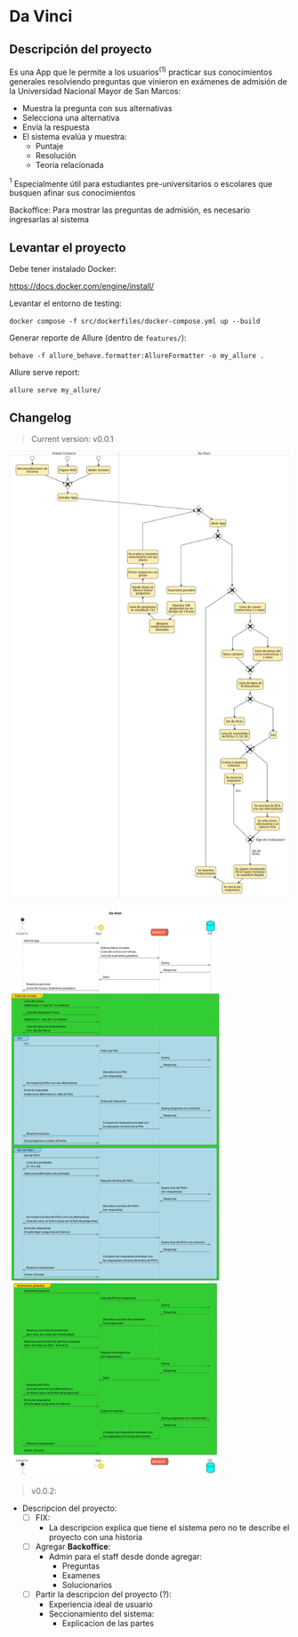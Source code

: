 # Da Vinci

## Descripción del proyecto

Es una App que le permite a los usuarios$^{(1)}$ practicar sus conocimientos generales resolviendo preguntas que vinieron en exámenes de admisión de la Universidad Nacional Mayor de San Marcos:
- Muestra la pregunta con sus alternativas
- Selecciona una alternativa
- Envía la respuesta
- El sistema evalúa y muestra:
  - Puntaje
  - Resolución
  - Teoría relacionada

$^{1}$ Especialmente útil para estudiantes pre-universitarios o escolares que busquen afinar sus conocimientos

Backoffice:
Para mostrar las preguntas de admisión, es necesario ingresarlas al sistema
## Levantar el proyecto

Debe tener instalado Docker:

https://docs.docker.com/engine/install/

Levantar el entorno de testing:

`docker compose -f src/dockerfiles/docker-compose.yml up --build`

Generar reporte de Allure (dentro de `features/`):

`behave -f allure_behave.formatter:AllureFormatter -o my_allure .`

Allure serve report:

`allure serve my_allure/`


## Changelog


> Current version: v0.0.1

![Diagrama BPMN](docs/context/out/bpmn.png)

![Diagrama de Requests](docs/connections/out/Da%20Vinci.png)

> v0.0.2:

- Descripcion del proyecto:
  - [ ] FIX:
    - La descripcion explica que tiene el sistema pero no te describe el proyecto con una historia
  - [ ] Agregar **Backoffice**:
    - Admin para el staff desde donde agregar:
      - Preguntas
      - Examenes
      - Solucionarios
  - [ ] Partir la descripcion del proyecto (?):
    - Experiencia ideal de usuario
    - Seccionamiento del sistema:
      - Explicacion de las partes
